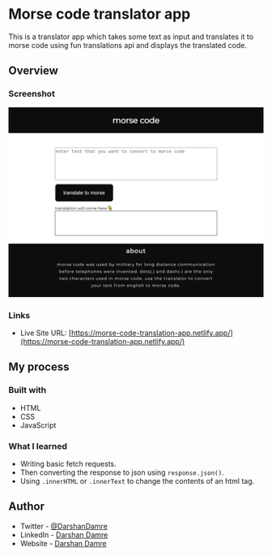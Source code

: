 # Morse code translator app

This is a translator app which takes some text as input and translates it to morse code using fun translations api and displays the translated code.

## Overview

### Screenshot

![live site screenshot](./screenshot/morse-code-translation-app.netlify.app_.png)

### Links

- Live Site URL: [https://morse-code-translation-app.netlify.app/](https://morse-code-translation-app.netlify.app/)

## My process

### Built with

- HTML
- CSS
- JavaScript

### What I learned

- Writing basic fetch requests.
- Then converting the response to json using `response.json()`.
- Using `.innerHTML` or `.innerText` to change the contents of an html tag.

## Author

- Twitter - [@DarshanDamre](https://twitter.com/DarshanDamre)
- LinkedIn - [Darshan Damre](https://www.linkedin.com/in/darshandamre/)
- Website - [Darshan Damre](https://darshandamre.netlify.app/)
